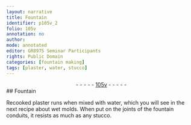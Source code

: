 ```yaml
---
layout: narrative
title: Fountain
identifier: p105v_2
folio: 105v
annotation: no
author:
mode: annotated
editor: GR8975 Seminar Participants
rights: Public Domain
categories: [fountain making]
tags: [plaster, water, stucco]
---
```


 <div class="folio" align="center">- - - - - <a href="http://gallica.bnf.fr/ark:/12148/btv1b10500001g/f216.image" target="_blank">105v</a> - - - - - </div>   
## Fountain

 
<span class="activity"></span>Recooked <span class="material">plaster</span> runs when mixed with <span class="material">water</span>, which you will see in the next recipe about wet molds. When put on the joints of the fountain conduits, it resists as much as any <span class="material">stucco</span>.
 